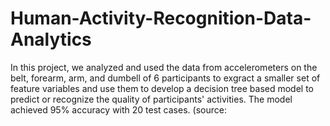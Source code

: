 # Human-Activity-Recognition-Data-Analytics
In this project, we analyzed and used the data from accelerometers on the belt, forearm, arm, and dumbell of 6 participants to exgract a smaller set of feature variables and use them to develop a decision tree based model to predict or recognize the quality of participants' activities.  The model achieved 95% accuracy with 20 test cases. (source: 
